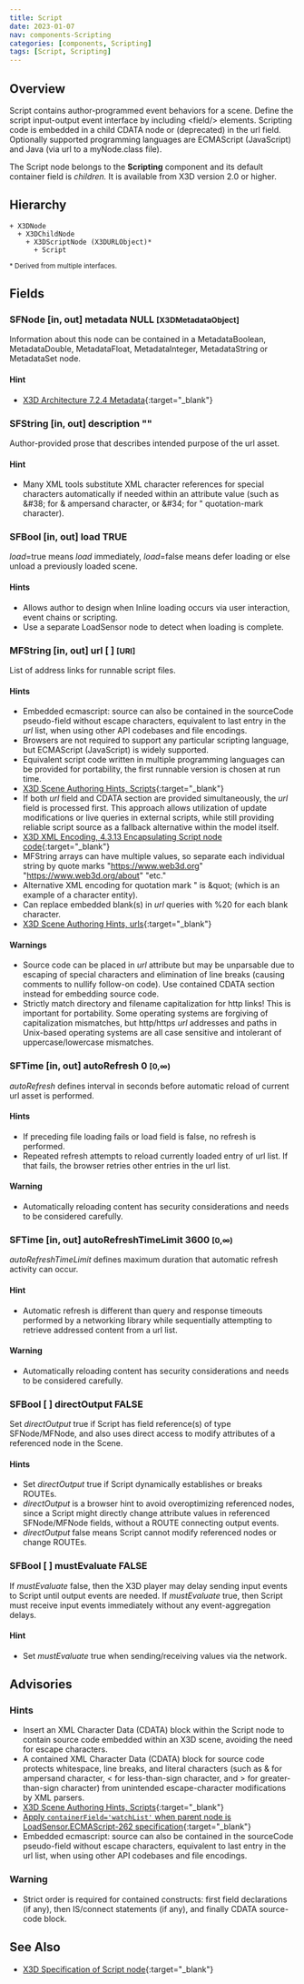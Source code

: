 ```yaml
---
title: Script
date: 2023-01-07
nav: components-Scripting
categories: [components, Scripting]
tags: [Script, Scripting]
---
```

<style>
.post h3 {
  word-spacing: 0.2em;
}
</style>

## Overview

Script contains author-programmed event behaviors for a scene. Define the script input-output event interface by including \<field/\> elements. Scripting code is embedded in a child CDATA node or (deprecated) in the url field. Optionally supported programming languages are ECMAScript (JavaScript) and Java (via url to a myNode.class file).

The Script node belongs to the **Scripting** component and its default container field is *children.* It is available from X3D version 2.0 or higher.

## Hierarchy

```
+ X3DNode
  + X3DChildNode
    + X3DScriptNode (X3DURLObject)*
      + Script
```

<small>\* Derived from multiple interfaces.</small>

## Fields

### SFNode [in, out] **metadata** NULL <small>[X3DMetadataObject]</small>

Information about this node can be contained in a MetadataBoolean, MetadataDouble, MetadataFloat, MetadataInteger, MetadataString or MetadataSet node.

#### Hint

- [X3D Architecture 7.2.4 Metadata](https://www.web3d.org/specifications/X3Dv4Draft/ISO-IEC19775-1v4-IS.proof//Part01/components/core.html#Metadata){:target="_blank"}

### SFString [in, out] **description** ""

Author-provided prose that describes intended purpose of the url asset.

#### Hint

- Many XML tools substitute XML character references for special characters automatically if needed within an attribute value (such as &amp;#38; for &amp; ampersand character, or &amp;#34; for " quotation-mark character).

### SFBool [in, out] **load** TRUE

*load*=true means *load* immediately, *load*=false means defer loading or else unload a previously loaded scene.

#### Hints

- Allows author to design when Inline loading occurs via user interaction, event chains or scripting.
- Use a separate LoadSensor node to detect when loading is complete.

### MFString [in, out] **url** [ ] <small>[URI]</small>

List of address links for runnable script files.

#### Hints

- Embedded ecmascript: source can also be contained in the sourceCode pseudo-field without escape characters, equivalent to last entry in the *url* list, when using other API codebases and file encodings.
- Browsers are not required to support any particular scripting language, but ECMAScript (JavaScript) is widely supported.
- Equivalent script code written in multiple programming languages can be provided for portability, the first runnable version is chosen at run time.
- [X3D Scene Authoring Hints, Scripts](https://www.web3d.org/x3d/content/examples/X3dSceneAuthoringHints.html#Scripts){:target="_blank"}
- If both *url* field and CDATA section are provided simultaneously, the *url* field is processed first. This approach allows utilization of update modifications or live queries in external scripts, while still providing reliable script source as a fallback alternative within the model itself.
- [X3D XML Encoding, 4.3.13 Encapsulating Script node code](https://www.web3d.org/documents/specifications/19776-1/V3.3/Part01/concepts.html#EncapsulatingScriptNodeCode){:target="_blank"}
- MFString arrays can have multiple values, so separate each individual string by quote marks "https://www.web3d.org" "https://www.web3d.org/about" "etc."
- Alternative XML encoding for quotation mark " is &amp;quot; (which is an example of a character entity).
- Can replace embedded blank(s) in *url* queries with %20 for each blank character.
- [X3D Scene Authoring Hints, urls](https://www.web3d.org/x3d/content/examples/X3dSceneAuthoringHints.html#urls){:target="_blank"}

#### Warnings

- Source code can be placed in *url* attribute but may be unparsable due to escaping of special characters and elimination of line breaks (causing comments to nullify follow-on code). Use contained CDATA section instead for embedding source code.
- Strictly match directory and filename capitalization for http links! This is important for portability. Some operating systems are forgiving of capitalization mismatches, but http/https *url* addresses and paths in Unix-based operating systems are all case sensitive and intolerant of uppercase/lowercase mismatches.

### SFTime [in, out] **autoRefresh** 0 <small>[0,∞)</small>

*autoRefresh* defines interval in seconds before automatic reload of current url asset is performed.

#### Hints

- If preceding file loading fails or load field is false, no refresh is performed.
- Repeated refresh attempts to reload currently loaded entry of url list. If that fails, the browser retries other entries in the url list.

#### Warning

- Automatically reloading content has security considerations and needs to be considered carefully.

### SFTime [in, out] **autoRefreshTimeLimit** 3600 <small>[0,∞)</small>

*autoRefreshTimeLimit* defines maximum duration that automatic refresh activity can occur.

#### Hint

- Automatic refresh is different than query and response timeouts performed by a networking library while sequentially attempting to retrieve addressed content from a url list.

#### Warning

- Automatically reloading content has security considerations and needs to be considered carefully.

### SFBool [ ] **directOutput** FALSE

Set *directOutput* true if Script has field reference(s) of type SFNode/MFNode, and also uses direct access to modify attributes of a referenced node in the Scene.

#### Hints

- Set *directOutput* true if Script dynamically establishes or breaks ROUTEs.
- *directOutput* is a browser hint to avoid overoptimizing referenced nodes, since a Script might directly change attribute values in referenced SFNode/MFNode fields, without a ROUTE connecting output events.
- *directOutput* false means Script cannot modify referenced nodes or change ROUTEs.

### SFBool [ ] **mustEvaluate** FALSE

If *mustEvaluate* false, then the X3D player may delay sending input events to Script until output events are needed. If *mustEvaluate* true, then Script must receive input events immediately without any event-aggregation delays.

#### Hint

- Set *mustEvaluate* true when sending/receiving values via the network.

## Advisories

### Hints

- Insert an XML Character Data (CDATA) block within the Script node to contain source code embedded within an X3D scene, avoiding the need for escape characters.
- A contained XML Character Data (CDATA) block for source code protects whitespace, line breaks, and literal characters (such as &amp; for ampersand character, \< for less-than-sign character, and \> for greater-than-sign character) from unintended escape-character modifications by XML parsers.
- [X3D Scene Authoring Hints, Scripts](https://www.web3d.org/x3d/content/examples/X3dSceneAuthoringHints.html#Scripts){:target="_blank"}
- [Apply `containerField='watchList'` when parent node is LoadSensor.ECMAScript-262 specification](http://www.ecma-international.org/publications/standards/Ecma-262.htm){:target="_blank"}
- Embedded ecmascript: source can also be contained in the sourceCode pseudo-field without escape characters, equivalent to last entry in the url list, when using other API codebases and file encodings.

### Warning

- Strict order is required for contained constructs: first field declarations (if any), then IS/connect statements (if any), and finally CDATA source-code block.

## See Also

- [X3D Specification of Script node](https://www.web3d.org/documents/specifications/19775-1/V4.0/Part01/components/scripting.html#Script){:target="_blank"}

